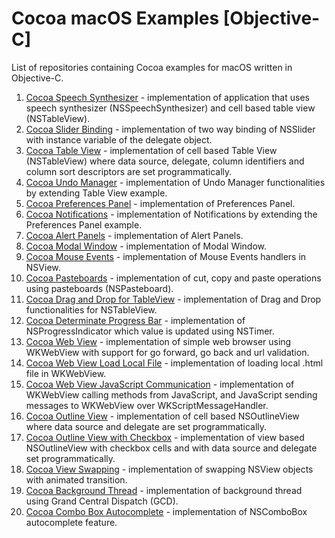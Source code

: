 # Cocoa macOS Examples [Objective-C]

List of repositories containing Cocoa examples for macOS written in Objective-C.

1. [Cocoa Speech Synthesizer](https://github.com/NikolaGrujic91/Cocoa-macOS-Speech-Synthesizer) - implementation of application that uses speech synthesizer (NSSpeechSynthesizer) and cell based table view (NSTableView).
2. [Cocoa Slider Binding](https://github.com/NikolaGrujic91/Cocoa-macOS-Slider-Binding) - implementation of two way binding of NSSlider with instance variable of the delegate object.
3. [Cocoa Table View](https://github.com/NikolaGrujic91/Cocoa-macOS-Table-View) - implementation of cell based Table View (NSTableView) where data source, delegate, column identifiers and column sort descriptors are set programmatically.
4. [Cocoa Undo Manager](https://github.com/NikolaGrujic91/Cocoa-macOS-Undo-Manager) - implementation of Undo Manager functionalities by extending Table View example.
5. [Cocoa Preferences Panel](https://github.com/NikolaGrujic91/Cocoa-macOS-Preferences-Panel) - implementation of Preferences Panel.
6. [Cocoa Notifications](https://github.com/NikolaGrujic91/Cocoa-macOS-Notifications) - implementation of Notifications by extending the Preferences Panel example.
7. [Cocoa Alert Panels](https://github.com/NikolaGrujic91/Cocoa-macOS-Alert-Panels) - implementation of Alert Panels.
8. [Cocoa Modal Window](https://github.com/NikolaGrujic91/Cocoa-macOS-Modal-Window) - implementation of Modal Window.
9. [Cocoa Mouse Events](https://github.com/NikolaGrujic91/Cocoa-macOS-Mouse-Events) - implementation of Mouse Events handlers in NSView.
10. [Cocoa Pasteboards](https://github.com/NikolaGrujic91/Cocoa-macOS-Pasteboards) - implementation of cut, copy and paste operations using pasteboards (NSPasteboard).
11. [Cocoa Drag and Drop for TableView](https://github.com/NikolaGrujic91/Cocoa-macOS-Drag-and-Drop-Table-View) - implementation of Drag and Drop functionalities for NSTableView.
12. [Cocoa Determinate Progress Bar](https://github.com/NikolaGrujic91/Cocoa-macOS-Determinate-Progress-Bar) - implementation of NSProgressIndicator which value is updated using NSTimer.
13. [Cocoa Web View](https://github.com/NikolaGrujic91/Cocoa-macOS-Web-View) -  implementation of simple web browser using WKWebView with support for go forward, go back and url validation.
14. [Cocoa Web View Load Local File](https://github.com/NikolaGrujic91/Cocoa-macOS-Web-View-Load-Local-File) - implementation of loading local .html file in WKWebView.
15. [Cocoa Web View JavaScript Communication](https://github.com/NikolaGrujic91/Cocoa-macOS-Web-View-JavaScript-Communication) - implementation of WKWebView calling methods from JavaScript, and JavaScript sending messages to WKWebView over WKScriptMessageHandler.
16. [Cocoa Outline View](https://github.com/NikolaGrujic91/Cocoa-macOS-Outline-View) - implementation of cell based NSOutlineView where data source and delegate are set programmatically.
17. [Cocoa Outline View with Checkbox](https://github.com/NikolaGrujic91/Cocoa-macOS-Outline-View-Checkbox) - implementation of view based NSOutlineView with checkbox cells and with data source and delegate set programmatically.
18. [Cocoa View Swapping](https://github.com/NikolaGrujic91/Cocoa-macOS-View-Swapping) - implementation of swapping NSView objects with animated transition.
19. [Cocoa Background Thread](https://github.com/NikolaGrujic91/Cocoa-macOS-Background-Thread) - implementation of background thread using Grand Central Dispatch (GCD).
20. [Cocoa Combo Box Autocomplete](https://github.com/NikolaGrujic91/Cocoa-macOS-Combo-Box-Autocomplete) - implementation of NSComboBox autocomplete feature.